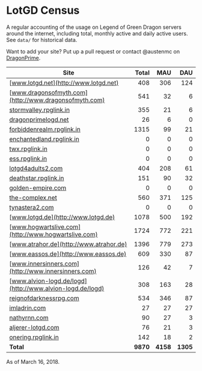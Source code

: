 # LotGD Census
A regular accounting of the usage on Legend of Green Dragon servers around the internet, including total, monthly active and daily active users. See `data/` for historical data.

Want to add your site? Put up a pull request or contact @austenmc on [DragonPrime](http://dragonprime.net).


Site | Total | MAU | DAU
--- | ---:| ---:| ---:
[www.lotgd.net](http://www.lotgd.net)|408|306|124
[www.dragonsofmyth.com](http://www.dragonsofmyth.com)|541|32|6
[stormvalley.rpglink.in](http://stormvalley.rpglink.in)|355|21|6
[dragonprimelogd.net](http://dragonprimelogd.net)|26|6|0
[forbiddenrealm.rpglink.in](http://forbiddenrealm.rpglink.in)|1315|99|21
[enchantedland.rpglink.in](http://enchantedland.rpglink.in)|0|0|0
[twx.rpglink.in](http://twx.rpglink.in)|0|0|0
[ess.rpglink.in](http://ess.rpglink.in)|0|0|0
[lotgd4adults2.com](http://lotgd4adults2.com)|404|208|61
[deathstar.rpglink.in](http://deathstar.rpglink.in)|151|90|32
[golden-empire.com](http://golden-empire.com)|0|0|0
[the-complex.net](http://the-complex.net)|560|371|125
[tynastera2.com](http://tynastera2.com)|0|0|0
[www.lotgd.de](http://www.lotgd.de)|1078|500|192
[www.hogwartslive.com](http://www.hogwartslive.com)|1724|772|221
[www.atrahor.de](http://www.atrahor.de)|1396|779|273
[www.eassos.de](http://www.eassos.de)|609|330|87
[www.innersinners.com](http://www.innersinners.com)|126|42|7
[www.alvion-logd.de/logd](http://www.alvion-logd.de/logd)|308|163|28
[reignofdarknessrpg.com](http://reignofdarknessrpg.com)|534|346|87
[imladrin.com](http://imladrin.com)|27|27|27
[nathyrnn.com](http://nathyrnn.com)|90|27|3
[aljerer-lotgd.com](http://aljerer-lotgd.com)|76|21|3
[onering.rpglink.in](http://onering.rpglink.in)|142|18|2
**Total**|**9870**|**4158**|**1305**

As of March 16, 2018.
